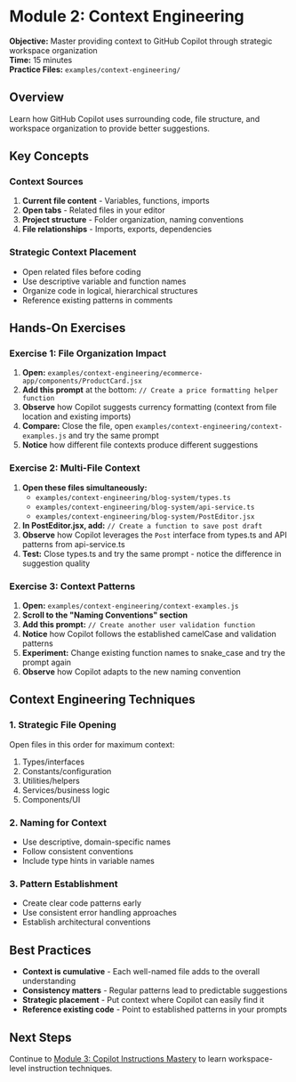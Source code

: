 # Module 2: Context Engineering

**Objective:** Master providing context to GitHub Copilot through strategic workspace organization  
**Time:** 15 minutes  
**Practice Files:** `examples/context-engineering/`

## Overview

Learn how GitHub Copilot uses surrounding code, file structure, and workspace organization to provide better suggestions.

## Key Concepts

### Context Sources
1. **Current file content** - Variables, functions, imports
2. **Open tabs** - Related files in your editor
3. **Project structure** - Folder organization, naming conventions
4. **File relationships** - Imports, exports, dependencies

### Strategic Context Placement
- Open related files before coding
- Use descriptive variable and function names
- Organize code in logical, hierarchical structures
- Reference existing patterns in comments

## Hands-On Exercises

### Exercise 1: File Organization Impact

1. **Open:** `examples/context-engineering/ecommerce-app/components/ProductCard.jsx`
2. **Add this prompt** at the bottom: `// Create a price formatting helper function`
3. **Observe** how Copilot suggests currency formatting (context from file location and existing imports)
4. **Compare:** Close the file, open `examples/context-engineering/context-examples.js` and try the same prompt
5. **Notice** how different file contexts produce different suggestions

### Exercise 2: Multi-File Context

1. **Open these files simultaneously:**
   - `examples/context-engineering/blog-system/types.ts`
   - `examples/context-engineering/blog-system/api-service.ts`
   - `examples/context-engineering/blog-system/PostEditor.jsx`
2. **In PostEditor.jsx, add:** `// Create a function to save post draft`
3. **Observe** how Copilot leverages the `Post` interface from types.ts and API patterns from api-service.ts
4. **Test:** Close types.ts and try the same prompt - notice the difference in suggestion quality

### Exercise 3: Context Patterns

1. **Open:** `examples/context-engineering/context-examples.js`
2. **Scroll to the "Naming Conventions" section**
3. **Add this prompt:** `// Create another user validation function`
4. **Notice** how Copilot follows the established camelCase and validation patterns
5. **Experiment:** Change existing function names to snake_case and try the prompt again
6. **Observe** how Copilot adapts to the new naming convention

## Context Engineering Techniques

### 1. Strategic File Opening
Open files in this order for maximum context:
1. Types/interfaces
2. Constants/configuration
3. Utilities/helpers
4. Services/business logic
5. Components/UI

### 2. Naming for Context
- Use descriptive, domain-specific names
- Follow consistent conventions
- Include type hints in variable names

### 3. Pattern Establishment
- Create clear code patterns early
- Use consistent error handling approaches
- Establish architectural conventions

## Best Practices

- **Context is cumulative** - Each well-named file adds to the overall understanding
- **Consistency matters** - Regular patterns lead to predictable suggestions
- **Strategic placement** - Put context where Copilot can easily find it
- **Reference existing code** - Point to established patterns in your prompts

## Next Steps

Continue to [Module 3: Copilot Instructions Mastery](./03-copilot-instructions.md) to learn workspace-level instruction techniques.